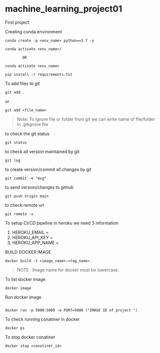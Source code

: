 # machine_learning_project01
First project 



Creating conda environment
```
conda create -p <env_name> python==3.7 -y
```

```
conda activate <env_name>/
```
            OR
```
conda activate <env_name>
```

```
pip install -r requirements.txt
```

To add files to git
```
git add .
```

or
```
git add <file_name>
```

>Note: To ignore file or folder from git we can write name of file/folder in .gitignore file

to check the git status
```
git status
```
to check all version maintained by git
```
git log
```

to create version/commit all changes by git
```
git commit -m "msg"
```

to send version/changes to github
```
git push origin main
``` 

to check remote url
```
git remote -v
```
To setup CI/CD pipeline in heroku we need 3 information
1. HEROKU_EMAIL = 
2. HEROKU_API_KEY = 
3. HEROKU_APP_NAME = 

BUILD DOCKER IMAGE
```
docker build -t <image_name>:<tag_name>.
```
> NOTE : Image name for docker must be lowercase.

To list docker image
```
docker image
```

Run docker image
```

docker run -p 5000:5000 -e PORT=5000 ("IMAGE ID of project ")
```

To check running conatiner in docker
```
docker ps
```

To stop docker conatiner 
```
docker stop <conatiner_id>